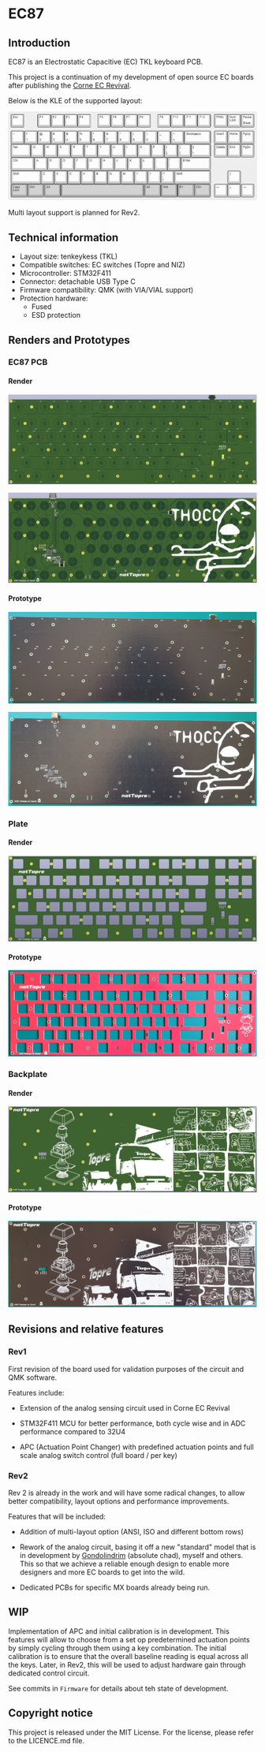 # EC87

## Introduction

EC87 is an Electrostatic Capacitive (EC) TKL keyboard PCB.

This project is a continuation of my development of open source EC boards after publishing the [Corne EC Revival](https://github.com/Cipulot/CorneECRevival).

Below is the KLE of the supported layout:

![EC87 KLE](/Docs/images/EC87_KLE.png)

Multi layout support is planned for Rev2.

## Technical information

- Layout size: tenkeykess (TKL)
- Compatible switches: EC switches (Topre and NIZ)
- Microcontroller: STM32F411
- Connector: detachable USB Type C
- Firmware compatibility: QMK (with VIA/VIAL support)
- Protection hardware:
  * Fused
  * ESD protection

## Renders and Prototypes

### EC87 PCB

#### Render

![EC87 PCB Top Render](/Docs/images/top.jpg)

![EC87 PCB Bottom Render](/Docs/images/bottom.jpg)

#### Prototype

![EC87 PCB Top Proto](/Docs/images/top_PCB.jpg)

![EC87 PCB Bottom Proto](/Docs/images/bottom_PCB.jpg)

### Plate

#### Render

![EC87 Plate Render](/Docs/images/plate.jpg)

#### Prototype

![EC87 Plate Proto](/Docs/images/plate_PCB.jpg)

### Backplate

#### Render

![EC87 Backplate Render](/Docs/images/backplate.jpg)

#### Prototype

![EC87 Backplate Proto](/Docs/images/backplate_PCB.jpg)

## Revisions and relative features

### Rev1

First revision of the board used for validation purposes of the circuit and QMK software.

Features include:

- Extension of the analog sensing circuit used in Corne EC Revival

- STM32F411 MCU for better performance, both cycle wise and in ADC performance compared to 32U4

- APC (Actuation Point Changer) with predefined actuation points and full scale analog switch control (full board / per key)

### Rev2

Rev 2 is already in the work and will have some radical changes, to allow better compatibility, layout options and performance improvements.

Features that will be included:

- Addition of multi-layout option (ANSI, ISO and different bottom rows)

- Rework of the analog circuit, basing it off a new "standard" model that is in development by [Gondolindrim](https://github.com/Gondolindrim) (absolute chad), myself and others. This so that we achieve a reliable enough design to enable more designers and more EC boards to get into the wild.

- Dedicated PCBs for specific MX boards already being run.

## WIP

Implementation of APC and initial calibration is in development. This features will allow to choose from a set op predetermined actuation points by simply cycling through them using a key combination. The initial calibration is to ensure that the overall baseline reading is equal across all the keys. Later, in Rev2, this will be used to adjust hardware gain through dedicated control circuit.

See commits in `Firmware` for details about teh state of development.

## Copyright notice

This project is released under the MIT License. For the license, please refer to the LICENCE.md file.
